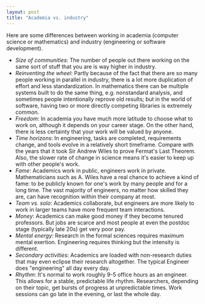 ```yaml
---
layout: post
title: "Academia vs. industry"
---
```


Here are some differences between working in academia (computer science or
mathematics) and industry (engineering or software development).

* _Size of communities_: The number of people out there working on the same
  sort of stuff that you are is way higher in industry.
* _Reinventing the wheel_: Partly because of the fact that there are so many
  people working in parallel in industry, there is a lot more duplication of
  effort and less standardization. In mathematics there can be
  multiple systems built to do the same thing, e.g. nonstandard analysis, and
  sometimes people intentionally reprove old results; but in the world of
  software, having two or more directly competing libraries is extremely
  common.
* _Freedom_: In academia you have much more latitude to choose what to work on,
  although it depends on your career stage.
  On the other hand, there is less certainty that your work will be valued
  by anyone.
* _Time horizons_: In engineering, tasks are completed, requirements change,
  and tools evolve in a relatively short timeframe.
  Compare with the years that it took Sir Andrew Wiles to prove Fermat's Last
  Theorem.
  Also, the slower rate of change in science means it's easier to keep up with
  other people's work.
* _Fame_: Academics work in public, engineers work in private. Mathematicians
  such as A. Wiles have a real chance to achieve a kind of fame: to be publicly
  known for one's work by many people and for a long time. The vast majority of
  engineers, no matter how skilled they are, can have recognition within their
  company at most.
* _Team vs. solo_: Academics collaborate, but engineers are more likely to
  work in larger teams have more frequent team interactions.
* _Money_: Academics can make good money if they become tenured professors.
  But jobs are scarce and most people at even the postdoc stage (typically
  late 20s) get very poor pay.
* _Mental energy_: Research in the formal sciences requires
  maximum mental exertion. Engineering requires thinking but the intensity
  is different.
* _Secondary activities_: Academics are loaded with non-research duties
  that may even eclipse their research altogether. The typical Engineer does
  "engineering" all day every day.
* _Rhythm_: It's normal to work roughly 9-5 office hours as an engineer.
  This allows for a stable, predictable life rhythm. Researchers, depending
  on their topic, get bursts of progress at unpredictable times. Work sessions
  can go late in the evening, or last the whole day.

